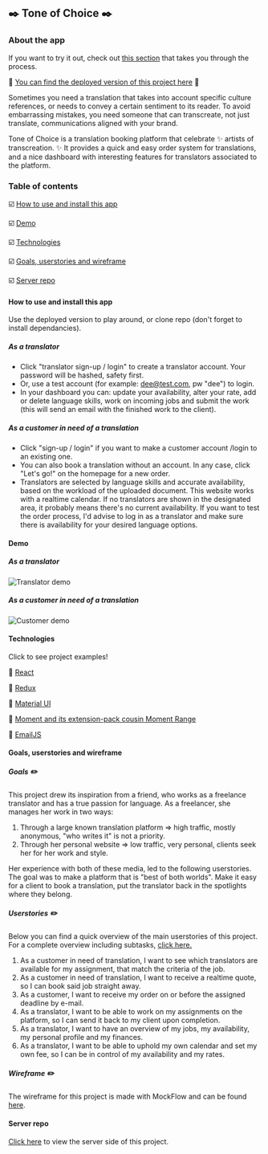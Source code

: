 ## :black_nib: Tone of Choice :black_nib:

### About the app 

If you want to try it out, check out [this section](#how-to-use-and-intall-this-app) that takes you through the process.

:eyes: [You can find the deployed version of this project here](https://epic-bhaskara-ab623f.netlify.app/) :eyes:

Sometimes you need a translation that takes into account specific culture references, or needs to convey a certain sentiment to its reader.
To avoid embarrassing mistakes, you need someone that can transcreate, not just translate, communications aligned with your brand. 

Tone of Choice is a translation booking platform that celebrate :sparkles: artists of transcreation. :sparkles:
It provides a quick and easy order system for translations, and a nice dashboard with interesting features for translators associated to the platform.

### Table of contents

:ballot_box_with_check: [How to use and install this app](#how-to-use-and-install-this-app)

:ballot_box_with_check: [Demo](#demo)

:ballot_box_with_check: [Technologies](#technologies)

:ballot_box_with_check: [Goals, userstories and wireframe](#goals-userstories-and-wireframe)

:ballot_box_with_check: [Server repo](#server-repo)

#### How to use and install this app 
Use the deployed version to play around, or clone repo (don't forget to install dependancies). 

##### As a translator
- Click "translator sign-up / login" to create a translator account. Your password will be hashed, safety first. 
- Or, use a test account (for example: dee@test.com, pw "dee") to login.
- In your dashboard you can: update your availability, alter your rate, add or delete language skills, work on incoming jobs and submit the work (this will send an email with the finished work to the client).

##### As a customer in need of a translation
- Click "sign-up / login" if you want to make a customer account /login to an existing one.
- You can also book a translation without an account. In any case, click "Let's go!" on the homepage for a new order.
- Translators are selected by language skills and accurate availability, based on the workload of the uploaded document. This website works with a realtime calendar. If no translators are shown in the designated area, it probably means there's no current availability. If you want to test the order process, I'd advise to log in as a translator and make sure there is availability for your desired language options.

#### Demo
##### As a translator
![Translator demo](Translatordemo.gif)

##### As a customer in need of a translation
![Customer demo](Customerdemo.gif)

#### Technologies
Click to see project examples!

:round_pushpin: [React](https://github.com/DVE91/translator-platform-client/blob/development/src/App.js)

:round_pushpin: [Redux](https://github.com/DVE91/translator-platform-client/tree/development/src/store)

:round_pushpin: [Material UI](https://github.com/DVE91/translator-platform-client/blob/development/src/components/Dashboard/MyJobs.js)

:round_pushpin: [Moment and its extension-pack cousin Moment Range](https://github.com/DVE91/translator-platform-client/blob/development/src/components/Order/StepTwo/TranslatorProfiles.js)

:round_pushpin: [EmailJS](https://github.com/DVE91/translator-platform-client/blob/development/src/components/Dashboard/Translation/TranslatedDocument.js)


#### Goals, userstories and wireframe

##### Goals :pencil2:
This project drew its inspiration from a friend, who works as a freelance translator and has a true passion for language.
As a freelancer, she manages her work in two ways:
1. Through a large known translation platform => high traffic, mostly anonymous, "who writes it" is not a priority.
2. Through her personal website => low traffic, very personal, clients seek her for her work and style.

Her experience with both of these media, led to the following userstories.
The goal was to make a platform that is "best of both worlds". Make it easy for a client to book a translation, 
put the translator back in the spotlights where they belong. 

##### Userstories :pencil2:
Below you can find a quick overview of the main userstories of this project. For a complete overview including subtasks, [click here.](https://github.com/DVE91/translator-platform-client/projects/1) 

1. As a customer in need of translation, I want to see which translators are available for my assignment, that match the criteria of the job.
2. As a customer in need of translation, I want to receive a realtime quote, so I can book said job straight away.
3. As a customer, I want to receive my order on or before the assigned deadline by e-mail.
4. As a translator, I want to be able to work on my assignments on the platform, so I can send it back to my client upon completion. 
5. As a translator, I want to have an overview of my jobs, my availability, my personal profile and my finances.
6. As a translator, I want to be able to uphold my own calendar and set my own fee, so I can be in control of my availability and my rates.

##### Wireframe :pencil2:

The wireframe for this project is made with MockFlow and can be found [here](https://wireframepro.mockflow.com/view/Ma7234c7f58983077ccd8406b45afba6d1594996476534).

#### Server repo

[Click here](https://github.com/DVE91/translator-platform-server) to view the server side of this project.









